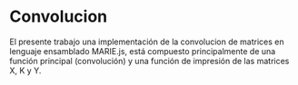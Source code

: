 # Convolucion
El presente trabajo una implementación de la convolucion de matrices en lenguaje ensamblado MARIE.js, está compuesto principalmente de una función principal (convolución) y una función de impresión de las matrices X, K y Y.
